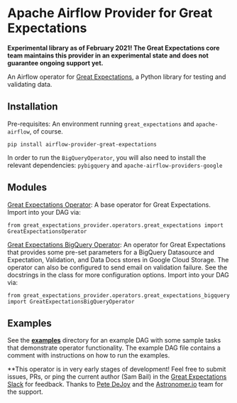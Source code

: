 # Apache Airflow Provider for Great Expectations

**Experimental library as of February 2021! The Great Expectations core team maintains this provider in an experimental state and does not guarantee ongoing support yet.**

An Airflow operator for [Great Expectations](greatexpectations.io), a Python library for testing and validating data.

## Installation

Pre-requisites: An environment running `great_expectations` and `apache-airflow`, of course.

```
pip install airflow-provider-great-expectations
```

In order to run the `BigQueryOperator`, you will also need to install the relevant dependencies: `pybigquery` and `apache-airflow-providers-google`


## Modules

[Great Expectations Operator](./great_expectations_provider/operators/great_expectations.py): A base operator for Great Expectations. Import into your DAG via: 

```
from great_expectations_provider.operators.great_expectations import GreatExpectationsOperator
```


[Great Expectations BigQuery Operator](./great_expectations_provider/operators/great_expectations_biquery.py): An operator for Great Expectations that provides some pre-set parameters for a BigQuery Datasource and Expectation, Validation, and Data Docs stores in Google Cloud Storage. The operator can also be configured to send email on validation failure. See the docstrings in the class for more configuration options. Import into your DAG via: 

```
from great_expectations_provider.operators.great_expectations_bigquery import GreatExpectationsBigQueryOperator
```

## Examples

See the [**examples**](./great_expectations_provider/examples) directory for an example DAG with some sample tasks that demonstrate operator functionality. The example DAG file contains a comment with instructions on how to run the examples.

**This operator is in very early stages of development! Feel free to submit issues, PRs, or ping the current author (Sam Bail) in the [Great Expectations Slack](http://greatexpectations.io/slack) for feedback. Thanks to [Pete DeJoy](https://github.com/petedejoy) and the [Astronomer.io](https://www.astronomer.io/) team for the support.
